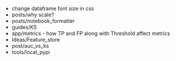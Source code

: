 - change dataframe font size in css
- posts/why scale?
- posts/notebook_formatter
- guides/KS
- app/metrics - how TP and FP along with Threshold affect metrics 
- Ideas/Feature_store
- post/auc_vs_ks
- tools/local_pypi